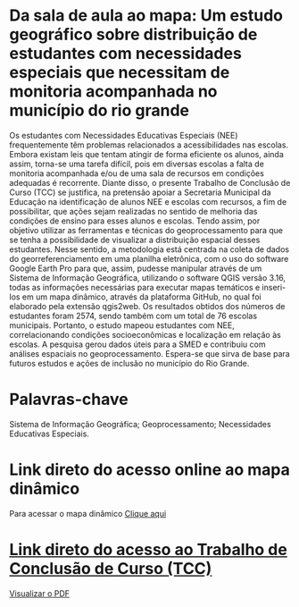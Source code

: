 # Da sala de aula ao mapa: Um estudo geográfico sobre distribuição de estudantes com necessidades especiais que necessitam de monitoria acompanhada no município do rio grande
Os estudantes com Necessidades Educativas Especiais (NEE) frequentemente têm problemas relacionados a acessibilidades nas escolas. Embora existam leis que tentam atingir de forma eficiente os alunos, ainda assim, torna-se uma tarefa difícil, pois em diversas escolas a falta de monitoria acompanhada e/ou de uma sala de recursos em condições adequadas é recorrente. Diante disso, o presente Trabalho de Conclusão de Curso (TCC) se justifica, na pretensão apoiar a Secretaria Municipal da Educação na identificação de alunos NEE e escolas com recursos, a fim de possibilitar, que ações sejam realizadas no sentido de melhoria das condições de ensino para esses alunos e escolas. Tendo assim, por objetivo utilizar as ferramentas e técnicas do geoprocessamento para que se tenha a possibilidade de visualizar a distribuição espacial desses estudantes. Nesse sentido, a metodologia está centrada na coleta de dados do georreferenciamento em uma planilha eletrônica, com o uso do software Google Earth Pro para que, assim, pudesse manipular através de um Sistema de Informação Geográfica, utilizando o software QGIS versão 3.16, todas as informações necessárias para executar mapas temáticos e inseri-los em um mapa dinâmico, através da plataforma GitHub, no qual foi elaborado pela extensão qgis2web. Os resultados obtidos  dos números de estudantes foram 2574, sendo também com um total de 76 escolas municipais. Portanto, o estudo mapeou estudantes com NEE, correlacionando condições socioeconômicas e localização em relação às escolas. A pesquisa gerou dados úteis para a SMED e contribuiu com análises espaciais no geoprocessamento. Espera-se que sirva de base para futuros estudos e ações de inclusão no município do Rio Grande.
# Palavras-chave
Sistema de Informação Geográfica; Geoprocessamento; Necessidades Educativas Especiais.
# Link direto do acesso online ao mapa dinâmico
Para acessar o mapa dinâmico <a href="https://bcrafael.github.io/EstudantesNEE_RG_RS">Clique aqui
# Link direto do acesso ao Trabalho de Conclusão de Curso (TCC)
<a href="./TCC - Rafael Cruz (1).pdf" target="_blank">Visualizar o PDF</a>
